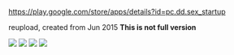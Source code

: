 https://play.google.com/store/apps/details?id=pc.dd.sex_startup

reupload, created from Jun 2015
<b>This is not full version </b>

<image src="https://github.com/diha-o/social_startup/blob/master/app/src/main/res/drawable/gzA-zgXYnHQ.jpg?raw=true"></image>
<image src="https://github.com/diha-o/social_startup/blob/master/app/src/main/res/drawable/1OMDDOu1kes.jpg?raw=true"></image>
<image src="https://github.com/diha-o/social_startup/blob/master/app/src/main/res/drawable/PZqkQh2V5mY.jpg?raw=true"></image>
<image src="https://github.com/diha-o/social_startup/blob/master/app/src/main/res/drawable/94zSGSABeZU.jpg?raw=true"></image>

